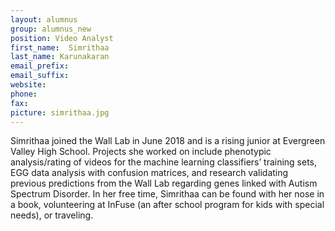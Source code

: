 ```yaml
---
layout: alumnus
group: alumnus_new
position: Video Analyst
first_name:  Simrithaa
last_name: Karunakaran
email_prefix: 
email_suffix: 
website:
phone:
fax:
picture: simrithaa.jpg
---
```


Simrithaa joined the Wall Lab in June 2018 and is a rising junior at Evergreen Valley High School. Projects she worked on include phenotypic analysis/rating of videos for the machine learning classifiers’ training sets, EGG data analysis with confusion matrices, and research validating previous predictions from the Wall Lab regarding genes linked with Autism Spectrum Disorder. In her free time, Simrithaa can be found with her nose in a book, volunteering at InFuse (an after school program for kids with special needs), or traveling.
